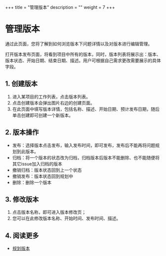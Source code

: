 +++
title = "管理版本"
description = ""
weight = 7
+++

# 管理版本

通过此页面，您将了解到如何浏览版本下问题详情以及对版本进行编辑管理。

打开版本发布页面，将看到项目中所有的版本，同时，版本列表将展示出：版本、版本状态、开始日期、结束日期、描述。用户可根据自己需求更改需要展示的具体字段。

## 1. 创建版本

1. 进入某项目的工作列表，点击版本列表。
2. 点击创建版本会弹出图片右边的创建页面。
3. 在此页面中填写版本详情，包括名称、描述、开始日期、预计发布日期，随后单击创建即可创建一个新版本。

## 2. 版本操作

- 发布：选择版本点击发布，输入发布时间，即可发布，发布后不能再将问题规划到此版本。
- 归档：将一个版本的状态改为归档，归档版本后版本不能删除、也不能随便将其它issue加入归档的版本
- 撤销归档：版本状态回到上一个状态
- 撤销发布：版本状态回到规划中
- 删除：删除一个版本

## 3. 修改版本

1. 点击版本名称，即可进入版本修改页；
2. 您可以在此修改版本名称、开始时间、发布时间、描述。

## 4. 阅读更多

- [规划版本](../version)
